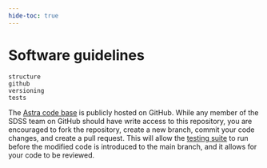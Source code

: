 ```yaml
---
hide-toc: true
---
```


# Software guidelines

```{toctree}
structure
github
versioning
tests
```

The [Astra code base](https://github.com/sdss/astra) is publicly hosted on GitHub. While any member of the SDSS team on GitHub should have write access to this repository, you are encouraged to fork the repository, create a new branch, commit your code changes, and create a pull request. This will allow the [testing suite](developer/tests) to run before the modified code is introduced to the main branch, and it allows for your code to be reviewed. 
